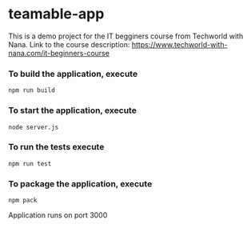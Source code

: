 # teamable-app
This is a demo project for the IT begginers course from Techworld with Nana.
Link to the course description: https://www.techworld-with-nana.com/it-beginners-course

### To build the application, execute

    npm run build

### To start the application, execute

    node server.js

### To run the tests execute

    npm run test

### To package the application, execute

    npm pack
    
Application runs on port 3000    
